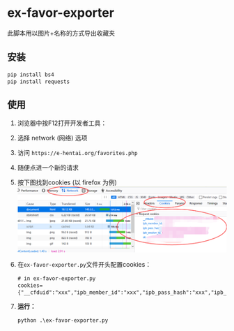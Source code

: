 # ex-favor-exporter
此脚本用以图片+名称的方式导出收藏夹

## 安装
```
pip install bs4
pip install requests
```

## 使用
1. 浏览器中按F12打开开发者工具：
2. 选择 network (网络) 选项
3. 访问 `https://e-hentai.org/favorites.php`
4. 随便点进一个新的请求
5. 按下图找到cookies (以 firefox 为例)
![guide](assets/guide.png)
5. 在`ex-favor-exporter.py`文件开头配置cookies：
    ```
    # in ex-favor-exporter.py
    cookies={"__cfduid":"xxx","ipb_member_id":"xxx","ipb_pass_hash":"xxx","ipb_session_id":"xxx","sk":"xxx"}
    ```

7. **运行：**
    ```
    python .\ex-favor-exporter.py
    ```
